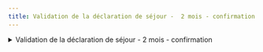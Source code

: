 ```yaml
---
title: Validation de la déclaration de séjour -  2 mois - confirmation
---
```


<details>

<summary>Validation de la déclaration de séjour -  2 mois - confirmation</summary>

* **Déclencheur :** L'utilisateur OVA qui a validé la déclaration de séjour à 2 mois

- **Expéditeur :** nepasrepondre@vao.social.gouv.fr
- **Destinataire** : Lui-même

* **Object du mail** : Portail VAO - Transmission de la déclaration de séjour VAO n°\[Numero de DS]

- **Contenu du mail** :&#x20;

```

Portail VAO - Transmission de la déclaration de séjour

Bonjour,

Votre déclaration de séjour n°[numero de DS] a bien été transmise au(x) service(s) instructeur(s) le [Date du jour]].

[BOUTON] Accéder à ma déclaration

Cordialement.
L'équipe du SI VAO
Portail VAO
```

<figure><img src="../assets/Capture d’écran 2025-06-16 à 14.19.18.png" alt=""><figcaption></figcaption></figure>

</details>
